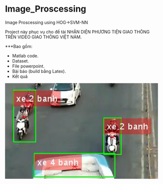 # Image_Proscessing
Image Proscessing using HOG->SVM-NN

Project này phục vụ cho đề tài NHẬN DIỆN PHƯƠNG TIỆN GIAO THÔNG TRÊN VIDEO GIAO THÔNG VIỆT NAM.

***Bao gồm:
- Matlab code.
- Dataset.
- File powerpoint.
- Bài báo (build bằng Latex).
- Kết quả

![Screenshot](Ketqua.png)
